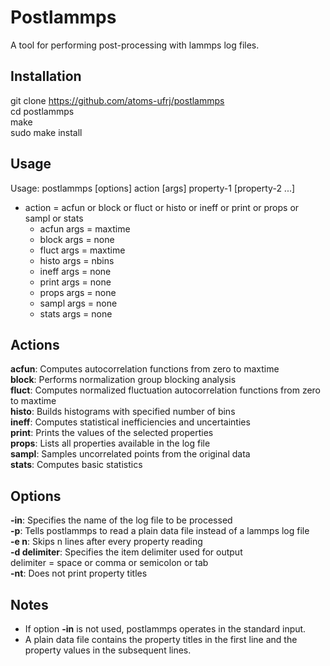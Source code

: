 Postlammps
==========

A tool for performing post-processing with lammps log files.


Installation
------------

git clone https://github.com/atoms-ufrj/postlammps<br>
cd postlammps<br>
make<br>
sudo make install<br>


Usage
-----

Usage: postlammps [options] action [args] property-1 [property-2 ...]<br>
  * action = acfun or block or fluct or histo or ineff or print or props or sampl or stats<br>
    * acfun args = maxtime<br>
    * block args = none<br>
    * fluct args = maxtime<br>
    * histo args = nbins<br>
    * ineff args = none<br>
    * print args = none<br>
    * props args = none<br>
    * sampl args = none<br>
    * stats args = none<br>

Actions
-------

**acfun**: Computes autocorrelation functions from zero to maxtime<br>
**block**: Performs normalization group blocking analysis<br>
**fluct**: Computes normalized fluctuation autocorrelation functions from zero to maxtime<br>
**histo**: Builds histograms with specified number of bins<br>
**ineff**: Computes statistical inefficiencies and uncertainties<br>
**print**: Prints the values of the selected properties<br>
**props**: Lists all properties available in the log file<br>
**sampl**: Samples uncorrelated points from the original data<br>
**stats**: Computes basic statistics<br>

Options
-------

**-in**: Specifies the name of the log file to be processed<br>
**-p**: Tells postlammps to read a plain data file instead of a lammps log file<br>
**-e n**: Skips n lines after every property reading<br>
**-d delimiter**: Specifies the item delimiter used for output<br>
  delimiter = space or comma or semicolon or tab<br>
**-nt**: Does not print property titles<br>

Notes
-----

* If option **-in** is not used, postlammps operates in the standard input.<br>
* A plain data file contains the property titles in the first line and the property values in the subsequent lines.<br>

